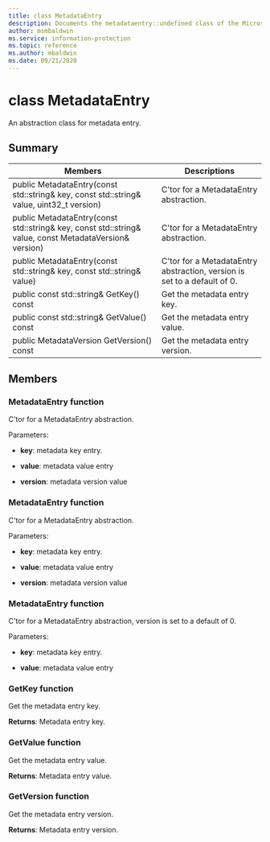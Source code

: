 ```yaml
---
title: class MetadataEntry 
description: Documents the metadataentry::undefined class of the Microsoft Information Protection (MIP) SDK.
author: msmbaldwin
ms.service: information-protection
ms.topic: reference
ms.author: mbaldwin
ms.date: 09/21/2020
---
```


# class MetadataEntry 
An abstraction class for metadata entry.
  
## Summary
 Members                        | Descriptions                                
--------------------------------|---------------------------------------------
public MetadataEntry(const std::string& key, const std::string& value, uint32_t version)  |  C'tor for a MetadataEntry abstraction.
public MetadataEntry(const std::string& key, const std::string& value, const MetadataVersion& version)  |  C'tor for a MetadataEntry abstraction.
public MetadataEntry(const std::string& key, const std::string& value)  |  C'tor for a MetadataEntry abstraction, version is set to a default of 0.
public const std::string& GetKey() const  |  Get the metadata entry key.
public const std::string& GetValue() const  |  Get the metadata entry value.
public MetadataVersion GetVersion() const  |  Get the metadata entry version.
  
## Members
  
### MetadataEntry function
C'tor for a MetadataEntry abstraction.

Parameters:  
* **key**: metadata key entry. 


* **value**: metadata value entry 


* **version**: metadata version value


  
### MetadataEntry function
C'tor for a MetadataEntry abstraction.

Parameters:  
* **key**: metadata key entry. 


* **value**: metadata value entry 


* **version**: metadata version value


  
### MetadataEntry function
C'tor for a MetadataEntry abstraction, version is set to a default of 0.

Parameters:  
* **key**: metadata key entry. 


* **value**: metadata value entry


  
### GetKey function
Get the metadata entry key.

  
**Returns**: Metadata entry key.
  
### GetValue function
Get the metadata entry value.

  
**Returns**: Metadata entry value.
  
### GetVersion function
Get the metadata entry version.

  
**Returns**: Metadata entry version.